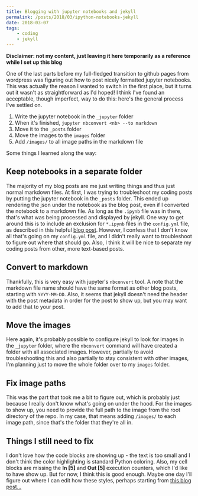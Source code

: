 ```yaml
---
title: Blogging with jupyter notebooks and jekyll
permalink: /posts/2018/03/ipython-notebooks-jekyll
date: 2018-03-07
tags:
    - coding
    - jekyll
---
```


**Disclaimer: not my content, just leaving it here temporarily as a reference while I set up this blog**

One of the last parts before my full-fledged transition to github pages from wordpress was figuring out how to post nicely formatted jupyter notebooks.
This was actually the reason I wanted to switch in the first place, but it turns out it wasn't as straightforward as I'd hoped!
I think I've found an acceptable, though imperfect, way to do this: here's the general process I've settled on.

1. Write the jupyter notebook in the `_jupyter` folder   
1. When it's finished, `jupyter nbconvert <nb> --to markdown`   
1. Move it to the `_posts` folder   
1. Move the images to the `images` folder    
1. Add `/images/` to all image paths in the markdown file   

Some things I learned along the way:

## Keep notebooks in a separate folder

The majority of my blog posts are me just writing things and thus just normal markdown files.
At first, I was trying to troubleshoot my coding posts by putting the jupyter notebook in the `_posts` folder.
This ended up rendering the json under the notebook as the blog post, even if I converted the notebook to a markdown file.
As long as the `.ipynb` file was in there, that's what was being processed and displayed by jekyll.
One way to get around this is to include an exclusion for `*.ipynb` files in the `config.yml` file, as described in this helpful [blog post](https://adamj.eu/tech/2014/09/21/using-ipython-notebook-to-write-jekyll-blog-posts/).
However, I confess that I don't know all that's going on my `config.yml` file, and I didn't really want to troubleshoot to figure out where that should go.
Also, I think it will be nice to separate my coding posts from other, more text-based posts.

## Convert to markdown

Thankfully, this is very easy with jupyter's `nbconvert` tool.
A note that the markdown file name should have the same format as other blog posts, starting with `YYYY-MM-DD`.
Also, it seems that jekyll doesn't need the header with the post metadata in order for the post to show up, but you may want to add that to your post.

## Move the images

Here again, it's probably possible to configure jekyll to look for images in the `_jupyter` folder, where the `nbconvert` command will have created a folder with all associated images.
However, partially to avoid troubleshooting this and also partially to stay consistent with other images, I'm planning just to move the whole folder over to my `images` folder.

## Fix image paths

This was the part that took me a bit to figure out, which is probably just because I really don't know what's going on under the hood.
For the images to show up, you need to provide the full path to the image from the root directory of the repo.
In my case, that means adding `/images/` to each image path, since that's the folder that they're all in.

## Things I still need to fix

I don't love how the code blocks are showing up - the text is too small and I don't think the color highlighting is standard Python coloring.
Also, my cell blocks are missing the **In [5]** and **Out [5]** execution counters, which I'd like to have show up.
But for now, I think this is good enough.
Maybe one day I'll figure out where I can edit how these styles, perhaps starting from [this blog post...](https://linode.com/docs/applications/project-management/jupyter-notebook-on-jekyll/)
